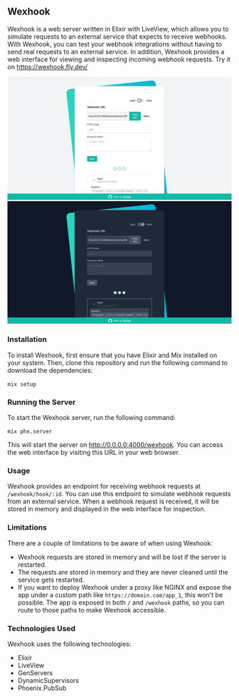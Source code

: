 ## Wexhook

Wexhook is a web server written in Elixir with LiveView, which allows you to simulate requests to an external service that expects to receive webhooks. With Wexhook, you can test your webhook integrations without having to send real requests to an external service. In addition, Wexhook provides a web interface for viewing and inspecting incoming webhook requests. Try it on https://wexhook.fly.dev/

![light](img/light.png)
![dark](img/dark.png)


### Installation

To install Wexhook, first ensure that you have Elixir and Mix installed on your system. Then, clone this repository and run the following command to download the dependencies:

```shell
mix setup
```


### Running the Server

To start the Wexhook server, run the following command:

```shell
mix phx.server
```

This will start the server on http://0.0.0.0:4000/wexhook. You can access the web interface by visiting this URL in your web browser.


### Usage

Wexhook provides an endpoint for receiving webhook requests at `/wexhook/hook/:id`. You can use this endpoint to simulate webhook requests from an external service. When a webhook request is received, it will be stored in memory and displayed in the web interface for inspection.


### Limitations

There are a couple of limitations to be aware of when using Wexhook:

- Wexhook requests are stored in memory and will be lost if the server is restarted.
- The requests are stored in memory and they are never cleaned until the service gets restarted.
- If you want to deploy Wexhook under a proxy like NGINX and expose the app under a custom path like `https://domain.com/app_1`, this won't be possible. The app is exposed in both `/` and `/wexhook` paths, so you can route to those paths to make Wexhook accessible.


### Technologies Used

Wexhook uses the following technologies:

- Elixir
- LiveView
- GenServers
- DynamicSupervisors
- Phoenix.PubSub

